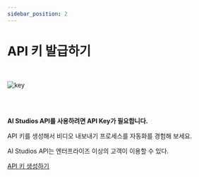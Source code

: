 ```yaml
---
sidebar_position: 2
---
```


# API 키 발급하기

<br/>

![key](@site/static/img/aistudios/ic-key.svg)

<br/><br/>

**AI Studios API를 사용하려면 API Key가 필요합니다.**  

API 키를 생성해서 비디오 내보내기 프로세스를 자동화를 경험해 보세요.

AI Studios API는 엔터프라이즈 이상의 고객이 이용할 수 있다.

[API 키 생성하기](https://www.aistudios.com)
